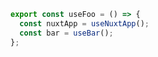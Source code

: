 ```ts [composables/test.ts]
export const useFoo = () => {
  const nuxtApp = useNuxtApp();
  const bar = useBar();
};
```
